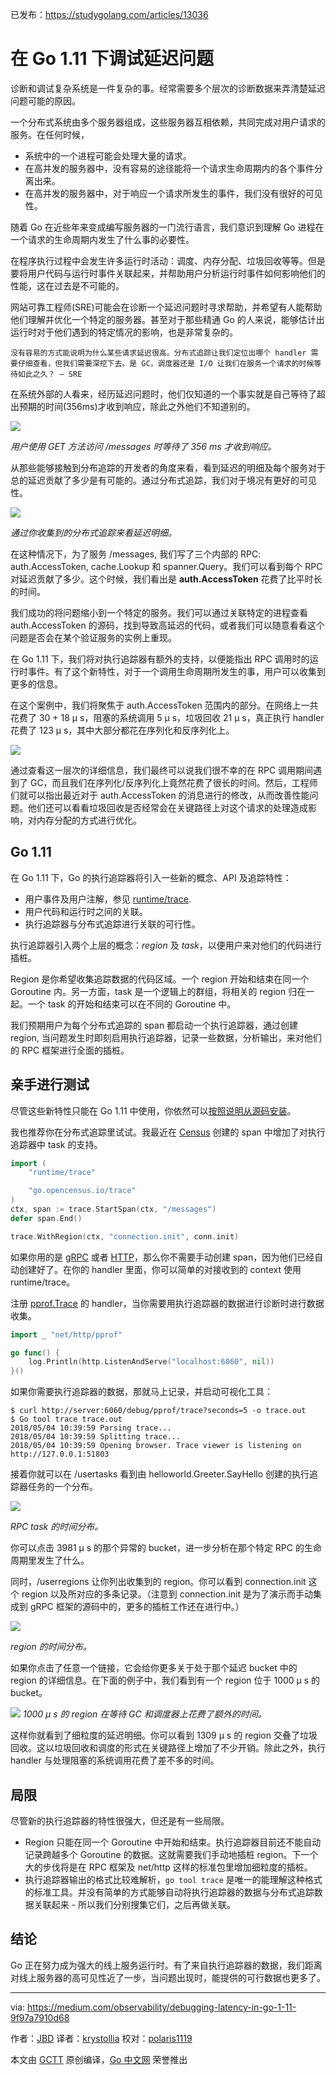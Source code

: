 已发布：https://studygolang.com/articles/13036

# 在 Go 1.11 下调试延迟问题

诊断和调试复杂系统是一件复杂的事。经常需要多个层次的诊断数据来弄清楚延迟问题可能的原因。

一个分布式系统由多个服务器组成，这些服务器互相依赖，共同完成对用户请求的服务。在任何时候，

- 系统中的一个进程可能会处理大量的请求。
- 在高并发的服务器中，没有容易的途径能将一个请求生命周期内的各个事件分离出来。
- 在高并发的服务器中，对于响应一个请求所发生的事件，我们没有很好的可见性。

随着 Go 在近些年来变成编写服务器的一门流行语言，我们意识到理解 Go 进程在一个请求的生命周期内发生了什么事的必要性。

在程序执行过程中会发生许多运行时活动：调度、内存分配、垃圾回收等等。但是要将用户代码与运行时事件关联起来，并帮助用户分析运行时事件如何影响他们的性能，这在过去是不可能的。

网站可靠工程师(SRE)可能会在诊断一个延迟问题时寻求帮助，并希望有人能帮助他们理解并优化一个特定的服务器。甚至对于那些精通 Go 的人来说，能够估计出运行时对于他们遇到的特定情况的影响，也是非常复杂的。

	没有容易的方式能说明为什么某些请求延迟很高。分布式追踪让我们定位出哪个 handler 需要仔细查看，但我们需要深挖下去。是 GC，调度器还是 I/O 让我们在服务一个请求的时候等待如此之久？ — SRE

在系统外部的人看来，经历延迟问题时，他们仅知道的一个事实就是自己等待了超出预期的时间(356ms)才收到响应，除此之外他们不知道别的。

![](https://raw.githubusercontent.com/studygolang/gctt-images/master/debugging-latency/1.png)

*用户使用 GET 方法访问 /messages 时等待了 356 ms 才收到响应。*

从那些能够接触到分布追踪的开发者的角度来看，看到延迟的明细及每个服务对于总的延迟贡献了多少是有可能的。通过分布式追踪，我们对于境况有更好的可见性。

![](https://raw.githubusercontent.com/studygolang/gctt-images/master/debugging-latency/2.png)

*通过你收集到的分布式追踪来看延迟明细。*

在这种情况下，为了服务 /messages, 我们写了三个内部的 RPC: auth.AccessToken, cache.Lookup 和 spanner.Query。我们可以看到每个 RPC 对延迟贡献了多少。这个时候，我们看出是 **auth.AccessToken** 花费了比平时长的时间。

我们成功的将问题缩小到一个特定的服务。我们可以通过关联特定的进程查看 auth.AccessToken 的源码，找到导致高延迟的代码，或者我们可以随意看看这个问题是否会在某个验证服务的实例上重现。

在 Go 1.11 下，我们将对执行追踪器有额外的支持，以便能指出 RPC 调用时的运行时事件。有了这个新特性，对于一个调用生命周期所发生的事，用户可以收集到更多的信息。

在这个案例中，我们将聚焦于 auth.AccessToken 范围内的部分。在网络上一共花费了 30 + 18 µ s，阻塞的系统调用 5 µ s，垃圾回收 21 µ s，真正执行 handler 花费了 123 µ s，其中大部分都花在序列化和反序列化上。

![](https://raw.githubusercontent.com/studygolang/gctt-images/master/debugging-latency/3.png)

通过查看这一层次的详细信息，我们最终可以说我们很不幸的在 RPC 调用期间遇到了 GC，而且我们在序列化/反序列化上竟然花费了很长的时间。然后，工程师们就可以指出最近对于 auth.AccessToken 的消息进行的修改，从而改善性能问题。他们还可以看看垃圾回收是否经常会在关键路径上对这个请求的处理造成影响，对内存分配的方式进行优化。

## Go 1.11

在 Go 1.11 下，Go 的执行追踪器将引入一些新的概念、API 及追踪特性：

- 用户事件及用户注解，参见 [runtime/trace](http://tip.golang.org/pkg/runtime/trace).
- 用户代码和运行时之间的关联。
- 执行追踪器与分布式追踪进行关联的可行性。

执行追踪器引入两个上层的概念：*region* 及 *task*，以便用户来对他们的代码进行插桩。

Region 是你希望收集追踪数据的代码区域。一个 region 开始和结束在同一个 Goroutine 内。另一方面，task 是一个逻辑上的群组，将相关的 region 归在一起。一个 task 的开始和结束可以在不同的 Goroutine 中。

我们预期用户为每个分布式追踪的 span 都启动一个执行追踪器，通过创建 region, 当问题发生时即刻启用执行追踪器，记录一些数据，分析输出，来对他们的 RPC 框架进行全面的插桩。

## 亲手进行测试

尽管这些新特性只能在 Go 1.11 中使用，你依然可以[按照说明从源码安装](http://golang.org/doc/install/source)。

我也推荐你在分布式追踪里试试。我最近在 [Census](https://github.com/census-instrumentation/opencensus-go) 创建的 span 中增加了对执行追踪器中 task 的支持。

```go
import (
	"runtime/trace"

	"go.opencensus.io/trace"
)
ctx, span := trace.StartSpan(ctx, "/messages")
defer span.End()

trace.WithRegion(ctx, "connection.init", conn.init)
```

如果你用的是 [gRPC](https://github.com/census-instrumentation/opencensus-go/tree/master/examples/grpc) 或者 [HTTP](https://github.com/census-instrumentation/opencensus-go/tree/master/examples/http)，那么你不需要手动创建 span，因为他们已经自动创建好了。在你的 handler 里面，你可以简单的对接收到的 context 使用 runtime/trace。

注册 [pprof.Trace](https://golang.org/pkg/net/http/pprof/#Trace) 的 handler，当你需要用执行追踪器的数据进行诊断时进行数据收集。

```go
import _ "net/http/pprof"

go func() {
	log.Println(http.ListenAndServe("localhost:6060", nil))
}()
```

如果你需要执行追踪器的数据，那就马上记录，并启动可视化工具：

```
$ curl http://server:6060/debug/pprof/trace?seconds=5 -o trace.out
$ Go tool trace trace.out
2018/05/04 10:39:59 Parsing trace...
2018/05/04 10:39:59 Splitting trace...
2018/05/04 10:39:59 Opening browser. Trace viewer is listening on http://127.0.0.1:51803
```

接着你就可以在 /usertasks 看到由 helloworld.Greeter.SayHello 创建的执行追踪器任务的一个分布。

![](https://raw.githubusercontent.com/studygolang/gctt-images/master/debugging-latency/4.png)

*RPC task 的时间分布。*

你可以点击 3981 µ s 的那个异常的 bucket，进一步分析在那个特定 RPC 的生命周期里发生了什么。

同时，/userregions 让你列出收集到的 region。你可以看到 connection.init 这个 region 以及所对应的多条记录。（注意到 connection.init 是为了演示而手动集成到 gRPC 框架的源码中的，更多的插桩工作还在进行中。）

![](https://raw.githubusercontent.com/studygolang/gctt-images/master/debugging-latency/5.png)

*region 的时间分布。*

如果你点击了任意一个链接，它会给你更多关于处于那个延迟 bucket 中的 region 的详细信息。在下面的例子中，我们看到有一个 region 位于 1000 µ s 的 bucket。

![](https://raw.githubusercontent.com/studygolang/gctt-images/master/debugging-latency/6.png)
*1000 µ s 的 region 在等待 GC 和调度器上花费了额外的时间。*

这样你就看到了细粒度的延迟明细。你可以看到 1309 µ s 的 region 交叠了垃圾回收。这以垃圾回收和调度的形式在关键路径上增加了不少开销。除此之外，执行 handler 与处理阻塞的系统调用花费了差不多的时间。

## 局限

尽管新的执行追踪器的特性很强大，但还是有一些局限。

- Region 只能在同一个 Goroutine 中开始和结束。执行追踪器目前还不能自动记录跨越多个 Goroutine 的数据。这就需要我们手动地插桩 region。下一个大的步伐将是在 RPC 框架及 net/http 这样的标准包里增加细粒度的插桩。
- 执行追踪器输出的格式比较难解析，`go tool trace` 是唯一的能理解这种格式的标准工具。并没有简单的方式能够自动将执行追踪器的数据与分布式追踪数据关联起来 - 所以我们分别搜集它们，之后再做关联。

## 结论

Go 正在努力成为强大的线上服务运行时。有了来自执行追踪器的数据，我们距离对线上服务器的高可见性近了一步，当问题出现时，能提供的可行数据也更多了。

---

via: https://medium.com/observability/debugging-latency-in-go-1-11-9f97a7910d68

作者：[JBD](https://medium.com/@rakyll)
译者：[krystollia](https://github.com/krystollia)
校对：[polaris1119](https://github.com/polaris1119)

本文由 [GCTT](https://github.com/studygolang/GCTT) 原创编译，[Go 中文网](https://studygolang.com/) 荣誉推出
